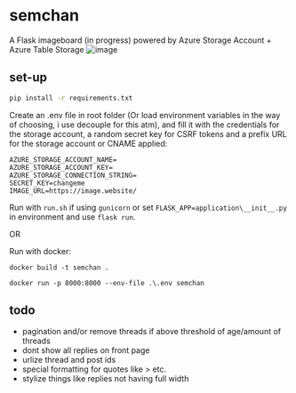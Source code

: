 # semchan

A Flask imageboard (in progress) powered by Azure Storage Account + Azure Table Storage 
![image](https://user-images.githubusercontent.com/3471635/141687976-dbc1fc68-a531-45a8-9e37-e703d9205827.png)

## set-up
```bash
pip install -r requirements.txt
```

Create an .env file in root folder (Or load environment variables in the way of choosing, i use decouple for this atm), and fill it with the credentials for the storage account, a random secret key for CSRF tokens and a prefix URL for the storage account or CNAME applied:
```
AZURE_STORAGE_ACCOUNT_NAME=
AZURE_STORAGE_ACCOUNT_KEY=
AZURE_STORAGE_CONNECTION_STRING=
SECRET_KEY=changeme
IMAGE_URL=https://image.website/
```

Run with ```run.sh``` if using ```gunicorn``` or set ```FLASK_APP=application\__init__.py``` in environment and use ```flask run```.

OR

Run with docker:

```docker build -t semchan .```

```docker run -p 8000:8000 --env-file .\.env semchan```


## todo

- pagination and/or remove threads if above threshold of age/amount of threads
- dont show all replies on front page
- urlize thread and post ids
- special formatting for quotes like > etc. 
- stylize things like replies not having full width
